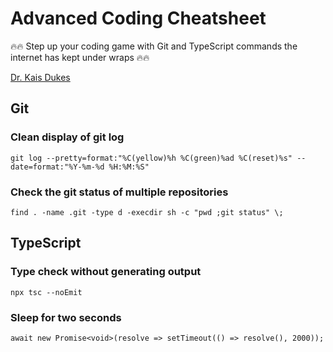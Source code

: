 # Advanced Coding Cheatsheet

🔥🔥 Step up your coding game with Git and TypeScript commands the internet has kept under wraps 🔥🔥

[Dr. Kais Dukes](https://github.com/kaisdukes)

## Git

### Clean display of git log

```
git log --pretty=format:"%C(yellow)%h %C(green)%ad %C(reset)%s" --date=format:"%Y-%m-%d %H:%M:%S"
```

### Check the git status of multiple repositories

```
find . -name .git -type d -execdir sh -c "pwd ;git status" \;
```

## TypeScript

### Type check without generating output

```
npx tsc --noEmit
```

### Sleep for two seconds

```
await new Promise<void>(resolve => setTimeout(() => resolve(), 2000));
```